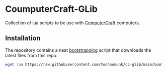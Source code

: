 # CoumputerCraft-GLib

Collection of lua scripts to be use with [ComputerCraft](http://www.computercraft.info/) computers.

## Installation

The repository contains a neat [bootstrapping](bootstrap.lua) script that downloads the latest files from this repo:
```sh
wget run https://raw.githubusercontent.com/technomunk/cc-glib/main/bootstrap.lua
```
